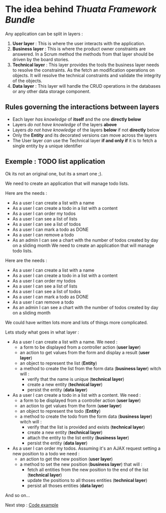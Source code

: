 # The idea behind _Thuata Framework Bundle_

Any application can be split in layers :
 1. __User layer__ : This is where the user interacts with the
application.
 2. __Business layer__ : This is where the product owner constraints are
answered. In a Scrum method the methods from that layer should be driven
by the board stories.
 3. __Technical layer__ : This layer provides the tools the business
layer needs to resolve the constraints. As the fetch an modification
operations on objects. It will resolve the technical constraints and
validate the integrity of the objects.
 4. __Data layer__ :  This layer will handle the CRUD operations in the
databases or any other data storage component.

## Rules governing the interactions between layers

 - Each layer _has knowledge_ of __itself__ and the one __directly below__
 - Layers _do not have knowledge_ of the layers __above__
 - Layers _do not have knowledge_ of the layers __below__ if not
__directly__ below
 - Only the __Entity__ and its decorated versions can move across the
layers
 - The User layer *can* use the Technical layer __if and only if__
it is to fetch a single entity by a unique identifier

## Exemple : TODO list application

Ok its not an original one, but its a smart one ;).

We need to create an application that will manage todo lists.

Here are the needs :

- As a user I can create a list with a name
- As a user I can create a todo in a list with a content
- As a user I can order my todos
- As a user I can see a list of lists
- As a user I can see a list of todos
- As a user I can mark a todo as DONE
- As a user I can remove a todo
- As an admin I can see a chart with the number of todos created by day
on a sliding month
We need to create an application that will manage todo lists.

Here are the needs :

- As a user I can create a list with a name
- As a user I can create a todo in a list with a content
- As a user I can order my todos
- As a user I can see a list of lists
- As a user I can see a list of todos
- As a user I can mark a todo as DONE
- As a user I can remove a todo
- As an admin I can see a chart with the number of todos created by day
on a sliding month

We could have written lots more and lots of things more complicated.

Lets study what goes in what layer :

- As a user I can create a list with a name. We need :
    - a form to be displayed from a controller action  (__user layer__)
    - an action to get values from the form and display a result (__user
layer__) 
    - an object to represent the list (__Entity__)
    - a method to create the list from the form data (__business layer__)
witch will :
       - verify that the name is unique (__technical layer__)
       - create a new entity (__technical layer__)
       - persist the entity (__data layer__)
- As a user I can create a todo in a list with a content. We need :
    - a form to be displayed from a controller action  (__user layer__)
    - an action to get values from the form (__user layer__)
    - an object to represent the todo (__Entity__)
    - a method to create the todo from the form data (__business layer__)
witch will :
       - verify that the list is provided and exists (__technical
layer__)
       - create a new entity (__technical layer__)
       - attach the entity to the list entity (__business layer__)
       - persist the entity (__data layer__)
- As a user I can order my todos. Assuming it's an AJAX request setting
a new position to a todo we need :
    - an action to get the new position (__user layer__)
    - a method to set the new position (__business layer__) that will :
        - fetch all entities from the new position to the end of the
list (__technical layer__)
        - update the positions to all thoses entities (__technical
layer__)
        - persist all thoses entities (__data layer__)
        
And so on...

Next step : [Code example](code-example)

